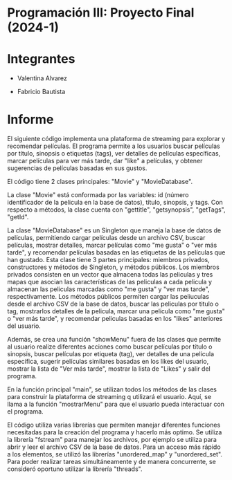 # Programación III: Proyecto Final (2024-1)
# Integrantes
- Valentina Alvarez
* Fabricio Bautista
# Informe

El siguiente código implementa una plataforma de streaming para explorar y recomendar películas. El programa permite a los usuarios buscar películas por título, sinopsis o etiquetas (tags), ver detalles de películas específicas, marcar películas para ver más tarde, dar "like" a películas, y obtener sugerencias de películas basadas en sus gustos.

El código tiene 2 clases principales: "Movie" y "MovieDatabase".

La clase "Movie" está conformada por las variables: id (número identificador de la pelicula en la base de datos), título, sinopsis, y tags. Con respecto a métodos, la clase cuenta con "gettitle", "getsynopsis", "getTags", "getId".

La clase "MovieDatabase" es un Singleton que maneja la base de datos de películas, permitiendo cargar películas desde un archivo CSV, buscar películas, mostrar detalles, marcar películas como "me gusta" o "ver más tarde", y recomendar películas basadas en las etiquetas de las películas que han gustado. Esta clase tiene 3 partes principales: miembros privados, constructores y métodos de Singleton, y métodos públicos. Los miembros privados consisten en un vector que almacena todas las peliculas y tres mapas  que asocian las características de las peliculas a cada pelicula y almacenan las peliculas marcadas como "me gusta" y "ver mas tarde", respectivamente. Los métodos públicos permiten cargar las peliuculas desde el archivo CSV de la base de datos, buscar las peliculas por titulo o tag, mostrarlos detalles de la pelicula, marcar una pelicula como "me gusta" o "ver más tarde", y recomendar peliculas basadas en los "likes" anteriores del usuario.

Además, se crea una función "showMenu" fuera de las clases que permite al usuario realize diferentes acciones como buscar películas por título o sinopsis, buscar películas por etiqueta (tag), ver detalles de una película específica, sugerir películas similares basadas en los likes del usuario, mostrar la lista de "Ver más tarde", mostrar la lista de "Likes"  y salir del programa.

En la función principal "main", se utilizan todos los métodos de las clases para construir la plataforma de streaming q utilizará el usuario. Aquí, se llama a la función "mostrarMenu" para que el usuario pueda interactuar con el programa.

El código utiliza varias librerías que permiten manejar diferentes funciones necesitadas para la creación del programa  y hacerlo más optimo.  Se utiliza la librería "fstream" para manejar los archivos, por ejemplo se utiliza para abrir y leer el archivo CSV de la base de datos. Para un acceso más rápido a los elementos, se utilizó las librerías "unordered_map" y "unordered_set". Para poder realizar tareas simultáneamente y de manera concurrente, se consideró oportuno utilizar la librería "threads".
